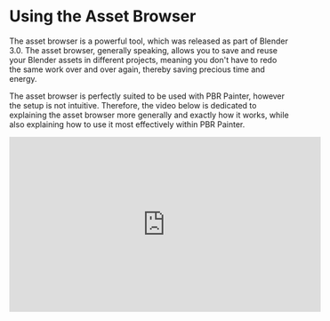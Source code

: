 # Using the Asset Browser

The asset browser is a powerful tool, which was released as part of Blender 3.0. The asset browser, generally speaking,
allows you to save and reuse your Blender assets in different projects, meaning you don't have to redo the same work
over and over again, thereby saving precious time and energy.

The asset browser is perfectly suited to be used with PBR Painter, however the setup is not intuitive. Therefore,
the video below is dedicated to explaining the asset browser more generally and exactly how it works, while also 
explaining how to use it most effectively within PBR Painter.

<iframe width="560" height="315" src="https://www.youtube.com/embed/ideMD9HgDRw?si=e6H3YQXfVzrE33xo" title="YouTube video player" frameborder="0" allow="accelerometer; autoplay; clipboard-write; encrypted-media; gyroscope; picture-in-picture; web-share" referrerpolicy="strict-origin-when-cross-origin" allowfullscreen></iframe>